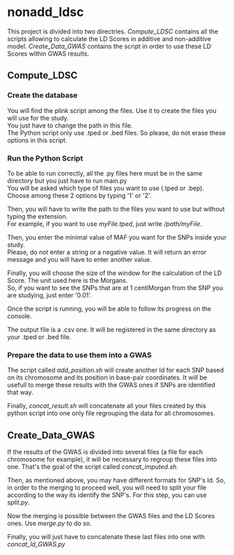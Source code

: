 # nonadd_ldsc
This project is divided into two directries. *Compute_LDSC* contains all the scripts allowing to calculate the LD Scores in additive and non-additive model. *Create_Data_GWAS* contains the script in order to use these LD Scores within GWAS results.

## Compute_LDSC

### Create the database
You will find the plink script among the files. Use it to create the files you will use for the study.  
You just have to change the path in this file.  
The Python script only use .tped or .bed files. So please, do not erase these options in this script.  

### Run the Python Script
To be able to run correctly, all the .py files here must be in the same directory but you just have to run main.py  
You will be asked which type of files you want to use (.tped or .bep). Choose among these 2 options by typing '1' or '2'.

Then, you will have to write the path to the files you want to use but without typing the extension.  
For example, if you want to use _myFile.tped_, just write _/path/myFile_.

Then, you enter the minimal value of MAF you want for the SNPs inside your study.  
Please, do not enter a string or a negative value. It will return an error message and you will have to enter another value.

Finally, you will choose the size of the window for the calculation of the LD Score. The unit used here is the Morgans.  
So, if you want to see the SNPs that are at 1 centiMorgan from the SNP you are studying, just enter '0.01'.

Once the script is running, you will be able to follow its progress on the console.

The output file is a .csv one. It will be registered in the same directory as your .tped or .bed file.

### Prepare the data to use them into a GWAS
The script called *add_position.sh* will create another Id for each SNP based on its chromosome and its position in base-pair coordinates. It will be usefull to merge these results with the GWAS ones if SNPs are identified that way.

Finally, *concat_result.sh* will concatenate all your files created by this python script into one only file regrouping the data for all chromosomes.


## Create_Data_GWAS

If the results of the GWAS is divided into several files (a file for each chromosome for example), it will be necessary to regroup these files into one. That's the goal of the script called *concat_imputed.sh*.

Then, as mentioned above, you may have different formats for SNP's Id. So, in order to the merging to proceed well, you will need to split your file according to the way its identify the SNP's. For this step, you can use *split.py*.

Now the merging is possible between the GWAS files and the LD Scores ones. Use *merge.py* to do so.

Finally, you will just have to concatenate these last files into one with *concat_ld_GWAS.py*
